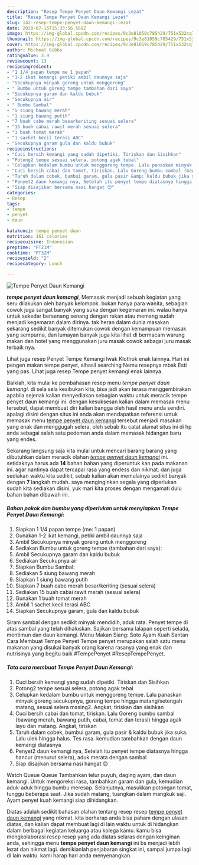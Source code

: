 ```yaml
---
description: "Resep Tempe Penyet Daun Kemangi Lezat"
title: "Resep Tempe Penyet Daun Kemangi Lezat"
slug: 142-resep-tempe-penyet-daun-kemangi-lezat
date: 2020-07-16T15:33:56.569Z
image: https://img-global.cpcdn.com/recipes/9c3e81059c785429/751x532cq70/tempe-penyet-daun-kemangi-foto-resep-utama.jpg
thumbnail: https://img-global.cpcdn.com/recipes/9c3e81059c785429/751x532cq70/tempe-penyet-daun-kemangi-foto-resep-utama.jpg
cover: https://img-global.cpcdn.com/recipes/9c3e81059c785429/751x532cq70/tempe-penyet-daun-kemangi-foto-resep-utama.jpg
author: Micheal Gibbs
ratingvalue: 3.9
reviewcount: 13
recipeingredient:
- "1 1/4 papan tempe me 1 papan"
- "1-2 ikat kemangi petiki ambil daunnya saja"
- "Secukupnya minyak goreng untuk menggoreng"
- " Bumbu untuk goreng tempe tambahan dari saya"
- "Secukupnya garam dan kaldu bubuk"
- "Secukupnya air"
- " Bumbu Sambal"
- "5 siung bawang merah"
- "1 siung bawang putih"
- "7 buah cabe merah besarkeriting sesuai selera"
- "15 buah cabai rawit merah sesuai selera"
- "1 buah tomat merah"
- "1 sachet kecil terasi ABC"
- "Secukupnya garam gula dan kaldu bubuk"
recipeinstructions:
- "Cuci bersih kemangi yang sudah dipetiki. Tiriskan dan Sisihkan"
- "Potong2 tempe sesuai selera, potong agak tebal"
- "Celupkan kedalam bumbu untuk menggoreng tempe. Lalu panaskan minyak goreng secukupnya, goreng tempe hingga matang/setengah matang, sesuai selera masing2. Angkat, tiriskan dan sisihkan"
- "Cuci bersih cabai dan tomat, tiriskan. Lalu Goreng bumbu sambal (bawang merah, bawang putih, cabai, tomat dan terasi) hingga agak layu dan matang. Angkat, tiriskan"
- "Taruh dalam cobek, bumbui garam, gula pasir &amp; kaldu bubuk jika suka. Lalu ulek hingga halus. Tes rasa. kemudian tambahkan dengan daun kemangi diatasnya"
- "Penyet2 daun kemangi nya, Setelah itu penyet tempe diatasnya hingga hancur (menurut selera), aduk merata dengan sambal"
- "Siap disajikan bersama nasi hangat 😍"
categories:
- Resep
tags:
- tempe
- penyet
- daun

katakunci: tempe penyet daun 
nutrition: 161 calories
recipecuisine: Indonesian
preptime: "PT21M"
cooktime: "PT32M"
recipeyield: "2"
recipecategory: Lunch

---
```



![Tempe Penyet Daun Kemangi](https://img-global.cpcdn.com/recipes/9c3e81059c785429/751x532cq70/tempe-penyet-daun-kemangi-foto-resep-utama.jpg)

<b><i>tempe penyet daun kemangi</i></b>, Memasak menjadi sebuah kegiatan yang seru dilakukan oleh banyak kelompok. bukan hanya para wanita, sebagian cowok juga sangat banyak yang suka dengan kegemaran ini. walau hanya untuk sekedar bersenang senang dengan rekan atau memang sudah menjadi kegemaran dalam dirinya. tak heran dalam dunia masakan sekarang sedikit banyak ditemukan cowok dengan kemampuan memasak yang sempurna, dan lumayan banyak juga kita lihat di bermacam warung makan dan hotel yang menggunakan juru masak cowok sebagai juru masak terbaik nya.

Lihat juga resep Penyet Tempe Kemangi Iwak Klothok enak lainnya. Hari ini pengen makan tempe penyet, alhasil searching Nemu resepnya mbak Esti yang pas. Lihat juga resep Tempe penyet kemangi enak lainnya.

Baiklah, kita mulai ke pembahasan resep menu <i>tempe penyet daun kemangi</i>. di sela sela kesibukan kita, bisa jadi akan terasa menggembirakan apabila sejenak kalian menyediakan sebagian waktu untuk meracik tempe penyet daun kemangi ini. dengan kesuksesan kalian dalam memasak menu tersebut, dapat membuat diri kalian bangga oleh hasil menu anda sendiri. apalagi disini dengan situs ini anda akan mendapatkan referensi untuk memasak menu <u>tempe penyet daun kemangi</u> tersebut menjadi masakan yang enak dan menggugah selera, oleh sebab itu catat alamat situs ini di hp anda sebagai salah satu pedoman anda dalam memasak hidangan baru yang endes.


Sekarang langsung saja kita mulai untuk mencari barang barang yang dibutuhkan dalam meracik olahan <u><i>tempe penyet daun kemangi</i></u> ini. setidaknya harus ada <b>14</b> bahan bahan yang diperuntuk kan pada makanan ini. agar nantinya dapat tercapai rasa yang endess dan nikmat. dan juga sediakan waktu kita sedikit, sebab kalian akan memulainya sedikit banyak dengan <b>7</b> langkah mudah. saya menginginkan segala yang diperlukan sudah kita sediakan disini, yuk mari kita proses dengan mengamati dulu bahan bahan dibawah ini.

<!--inarticleads1-->

##### Bahan pokok dan bumbu yang diperlukan untuk menyiapkan Tempe Penyet Daun Kemangi:

1. Siapkan 1 1/4 papan tempe (me: 1 papan)
1. Gunakan 1-2 ikat kemangi, petiki ambil daunnya saja
1. Ambil Secukupnya minyak goreng untuk menggoreng
1. Sediakan  Bumbu untuk goreng tempe (tambahan dari saya):
1. Ambil Secukupnya garam dan kaldu bubuk
1. Sediakan Secukupnya air
1. Siapkan  Bumbu Sambal:
1. Sediakan 5 siung bawang merah
1. Siapkan 1 siung bawang putih
1. Siapkan 7 buah cabe merah besar/keriting (sesuai selera)
1. Sediakan 15 buah cabai rawit merah (sesuai selera)
1. Gunakan 1 buah tomat merah
1. Ambil 1 sachet kecil terasi ABC
1. Siapkan Secukupnya garam, gula dan kaldu bubuk


Siram sambal dengan sedikit minyak mendidih, aduk rata. Penyet tempe di atas sambal yang telah dihaluskan. Sajikan bersama lalapan seperti selada, mentimun dan daun kemangi. Menu Makan Siang: Soto Ayam Kuah Santan Cara Membuat Tempe Penyet Tempe penyet merupakan salah satu menu makanan yang disukai banyak orang karena rasanya yang enak dan nutrisinya yang begitu baik #TempePenyet #ResepTempePenyet. 

<!--inarticleads2-->

##### Tata cara membuat Tempe Penyet Daun Kemangi:

1. Cuci bersih kemangi yang sudah dipetiki. Tiriskan dan Sisihkan
1. Potong2 tempe sesuai selera, potong agak tebal
1. Celupkan kedalam bumbu untuk menggoreng tempe. Lalu panaskan minyak goreng secukupnya, goreng tempe hingga matang/setengah matang, sesuai selera masing2. Angkat, tiriskan dan sisihkan
1. Cuci bersih cabai dan tomat, tiriskan. Lalu Goreng bumbu sambal (bawang merah, bawang putih, cabai, tomat dan terasi) hingga agak layu dan matang. Angkat, tiriskan
1. Taruh dalam cobek, bumbui garam, gula pasir &amp; kaldu bubuk jika suka. Lalu ulek hingga halus. Tes rasa. kemudian tambahkan dengan daun kemangi diatasnya
1. Penyet2 daun kemangi nya, Setelah itu penyet tempe diatasnya hingga hancur (menurut selera), aduk merata dengan sambal
1. Siap disajikan bersama nasi hangat 😍


Watch Queue Queue Tambahkan telur puyuh, daging ayam, dan daun kemangi. Untuk mengoreksi rasa, tambahkan garam dan gula, kemudian aduk-aduk hingga bumbu meresap. Selanjutnya, masukkan potongan tomat, tunggu beberapa saat. Jika sudah matang, tuangkan dalam mangkuk saji. Ayam penyet kuah kemangi siap dihidangkan. 

Diatas adalah sedikit bahasan olahan tentang resep resep <u>tempe penyet daun kemangi</u> yang nikmat. kita berharap anda bisa paham dengan ulasan diatas, dan kalian dapat membuat lagi di lain waktu untuk di hidangkan dalam berbagai kegiatan keluarga atau kolega kamu. kamu bisa mengkolaborasi resep resep yang ada diatas selaras dengan keinginan anda, sehingga menu <b>tempe penyet daun kemangi</b> ini bs menjadi lebih lezat dan nikmat lagi. demikianlah penjabaran singkat ini, sampai jumpa lagi di lain waktu. kami harap hari anda menyenangkan.
